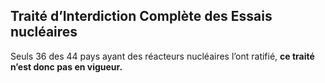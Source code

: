## Traité d’Interdiction Complète des Essais nucléaires

Seuls 36 des 44 pays ayant des réacteurs nucléaires l’ont ratifié, **ce traité n’est donc pas en vigueur.**